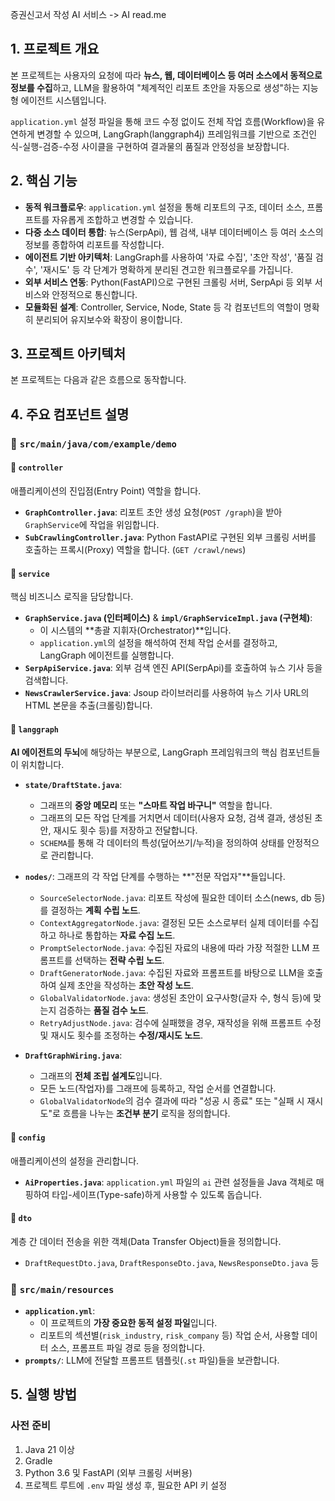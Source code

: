 증권신고서 작성 AI 서비스 -> AI read.me

## 1. 프로젝트 개요

본 프로젝트는 사용자의 요청에 따라 **뉴스, 웹, 데이터베이스 등 여러 소스에서 동적으로 정보를 수집**하고, LLM을 활용하여
"체계적인 리포트 초안을 자동으로 생성"하는 지능형 에이전트 시스템입니다.

`application.yml` 설정 파일을 통해 코드 수정 없이도 전체 작업 흐름(Workflow)을 유연하게 변경할 수 있으며,
LangGraph(langgraph4j) 프레임워크를 기반으로 조건인식-실행-검증-수정 사이클을 구현하여 결과물의 품질과 안정성을 보장합니다.

## 2. 핵심 기능

-   **동적 워크플로우**: `application.yml` 설정을 통해 리포트의 구조, 데이터 소스, 프롬프트를 자유롭게 조합하고 변경할 수 있습니다.
-   **다중 소스 데이터 통합**: 뉴스(SerpApi), 웹 검색, 내부 데이터베이스 등 여러 소스의 정보를 종합하여 리포트를 작성합니다.
-   **에이전트 기반 아키텍처**: LangGraph를 사용하여 '자료 수집', '초안 작성', '품질 검수', '재시도' 등 각 단계가 명확하게 분리된 견고한 워크플로우를 가집니다.
-   **외부 서비스 연동**: Python(FastAPI)으로 구현된 크롤링 서버, SerpApi 등 외부 서비스와 안정적으로 통신합니다.
-   **모듈화된 설계**: Controller, Service, Node, State 등 각 컴포넌트의 역할이 명확히 분리되어 유지보수와 확장이 용이합니다.

## 3. 프로젝트 아키텍처

본 프로젝트는 다음과 같은 흐름으로 동작합니다.


## 4. 주요 컴포넌트 설명

### 📁 `src/main/java/com/example/demo`

#### 📄 `controller`
애플리케이션의 진입점(Entry Point) 역할을 합니다.

-   **`GraphController.java`**: 리포트 초안 생성 요청(`POST /graph`)을 받아 `GraphService`에 작업을 위임합니다.
-   **`SubCrawlingController.java`**: Python FastAPI로 구현된 외부 크롤링 서버를 호출하는 프록시(Proxy) 역할을 합니다. (`GET /crawl/news`)

#### 📄 `service`
핵심 비즈니스 로직을 담당합니다.

-   **`GraphService.java` (인터페이스)** & **`impl/GraphServiceImpl.java` (구현체)**:
    -   이 시스템의 **총괄 지휘자(Orchestrator)**입니다.
    -   `application.yml`의 설정을 해석하여 전체 작업 순서를 결정하고, LangGraph 에이전트를 실행합니다.
-   **`SerpApiService.java`**: 외부 검색 엔진 API(SerpApi)를 호출하여 뉴스 기사 등을 검색합니다.
-   **`NewsCrawlerService.java`**: Jsoup 라이브러리를 사용하여 뉴스 기사 URL의 HTML 본문을 추출(크롤링)합니다.

#### 📄 `langgraph`
**AI 에이전트의 두뇌**에 해당하는 부분으로, LangGraph 프레임워크의 핵심 컴포넌트들이 위치합니다.

-   **`state/DraftState.java`**:
    -   그래프의 **중앙 메모리** 또는 **"스마트 작업 바구니"** 역할을 합니다.
    -   그래프의 모든 작업 단계를 거치면서 데이터(사용자 요청, 검색 결과, 생성된 초안, 재시도 횟수 등)를 저장하고 전달합니다.
    -   `SCHEMA`를 통해 각 데이터의 특성(덮어쓰기/누적)을 정의하여 상태를 안정적으로 관리합니다.

-   **`nodes/`**: 그래프의 각 작업 단계를 수행하는 **"전문 작업자"**들입니다.
    -   `SourceSelectorNode.java`: 리포트 작성에 필요한 데이터 소스(news, db 등)를 결정하는 **계획 수립 노드**.
    -   `ContextAggregatorNode.java`: 결정된 모든 소스로부터 실제 데이터를 수집하고 하나로 통합하는 **자료 수집 노드**.
    -   `PromptSelectorNode.java`: 수집된 자료의 내용에 따라 가장 적절한 LLM 프롬프트를 선택하는 **전략 수립 노드**.
    -   `DraftGeneratorNode.java`: 수집된 자료와 프롬프트를 바탕으로 LLM을 호출하여 실제 초안을 작성하는 **초안 작성 노드**.
    -   `GlobalValidatorNode.java`: 생성된 초안이 요구사항(글자 수, 형식 등)에 맞는지 검증하는 **품질 검수 노드**.
    -   `RetryAdjustNode.java`: 검수에 실패했을 경우, 재작성을 위해 프롬프트 수정 및 재시도 횟수를 조정하는 **수정/재시도 노드**.

-   **`DraftGraphWiring.java`**:
    -   그래프의 **전체 조립 설계도**입니다.
    -   모든 노드(작업자)를 그래프에 등록하고, 작업 순서를 연결합니다.
    -   `GlobalValidatorNode`의 검수 결과에 따라 "성공 시 종료" 또는 "실패 시 재시도"로 흐름을 나누는 **조건부 분기** 로직을 정의합니다.

#### 📄 `config`
애플리케이션의 설정을 관리합니다.

-   **`AiProperties.java`**: `application.yml` 파일의 `ai` 관련 설정들을 Java 객체로 매핑하여 타입-세이프(Type-safe)하게 사용할 수 있도록 돕습니다.

#### 📄 `dto`
계층 간 데이터 전송을 위한 객체(Data Transfer Object)들을 정의합니다.

-   `DraftRequestDto.java`, `DraftResponseDto.java`, `NewsResponseDto.java` 등

### 📁 `src/main/resources`

-   **`application.yml`**:
    -   이 프로젝트의 **가장 중요한 동적 설정 파일**입니다.
    -   리포트의 섹션별(`risk_industry`, `risk_company` 등) 작업 순서, 사용할 데이터 소스, 프롬프트 파일 경로 등을 정의합니다.
-   **`prompts/`**: LLM에 전달할 프롬프트 템플릿(`.st` 파일)들을 보관합니다.

## 5. 실행 방법

### 사전 준비

1.  Java 21 이상
2.  Gradle
3.  Python 3.6 및 FastAPI (외부 크롤링 서버용)
4.  프로젝트 루트에 `.env` 파일 생성 후, 필요한 API 키 설정
